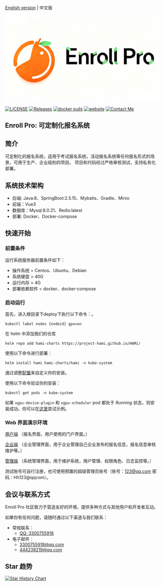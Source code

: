[English version](README.md) | 中文版 

<img src="imgs/logo.png" width="600px">

[![LICENSE](https://img.shields.io/github/license/Gao-Ge-Ryan/enroll-pro)](/LICENSE)
[![Releases](https://img.shields.io/github/v/release/Gao-Ge-Ryan/enroll-pro)](https://github.com/Gao-Ge-Ryan/enroll-pro/releases/latest)
[![docker pulls](https://img.shields.io/docker/pulls/gaogegaogle/gao-ge-ryan)](https://hub.docker.com/repositories/gaogegaogle)
[![website](https://img.shields.io/badge/官网-blue)](https://www.enrollpro.top)
[![Contact Me](https://img.shields.io/badge/联系我们-QQ：3300755918-blue)](https://www.enrollpro.top)

## Enroll Pro: 可定制化报名系统

## 简介

可定制化的报名系统，适用于考试报名系统，活动报名系统等任何报名形式的场景，可用于生产、企业级别的项目。 项目和代码经过严格审核测试，支持私有化部署。

## 系统技术架构

- 后端: Java:8、SpringBoot:2.5.15、Mybatis、Gradle、Minio
- 前端：Vue3
- 数据库：Mysql:8.0.21、Redis:latest
- 部署: Docker、Docker-compose

## 快速开始

### 前置条件

运行系统服务器前置条件如下：

- 操作系统 = Centos、Ubuntu、Debian
- 系统硬盘 > 40G
- 运行内存 > 4G
- 部署依赖软件 = docker、docker-compose

### 启动运行

首先，进入根目录下deploy下执行以下命令：。

```
kubectl label nodes {nodeid} gpu=on
```

在 helm 中添加我们的仓库

```
helm repo add hami-charts https://project-hami.github.io/HAMi/
```

使用以下命令进行部署：

```
helm install hami hami-charts/hami -n kube-system
```

通过调整[配置](docs/config.md)来自定义你的安装。

使用以下命令验证你的安装：

```
kubectl get pods -n kube-system
```

如果 `vgpu-device-plugin` 和 `vgpu-scheduler` pod 都处于 *Running* 状态，则安装成功。你可以在[这里](examples/nvidia/default_use.yaml)尝试示例。

### Web 界面演示环境

[用户端](https://www.enrollpro.top) （报名界面，用户使用的门户界面。）

[企业端](https://enterprise.enrollpro.top) （企业管理界面，用于企业管理自己企业发布的报名信息，报名信息审核维护等。）

[管理端](https://admin.enrollpro.top) （系统管理界面，用于维护系统，用户管理、权限角色、日志监控等。）

测试账号可自行注册，也可使用预置的超级管理员账号（账号：123@qq.com 密码：Hh123@qqcom）。

## 会议与联系方式

Enroll Pro 社区致力于营造友好的环境，提供多种方式与其他用户和开发者互动。

如果你有任何问题，请随时通过以下渠道与我们联系：

- 常规联系：
  - [QQ: 3300755918]()
- 电子邮件：
  - [3300755918@qq.com]()
  - [444238219@qq.com]()

## Star 趋势

[![Star History Chart](https://api.star-history.com/svg?repos=star-history/star-history,Gao-Ge-Ryan/enroll-pro&type=date&legend=top-left)](https://www.star-history.com/#star-history/star-history&Gao-Ge-Ryan/enroll-pro&type=date&legend=top-left)